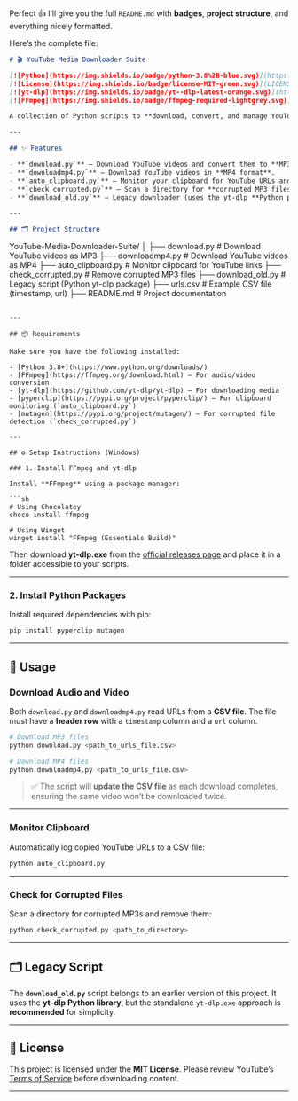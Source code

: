 Perfect 👍 I’ll give you the full `README.md` with **badges**, **project structure**, and everything nicely formatted.

Here’s the complete file:

```markdown
# 🎬 YouTube Media Downloader Suite

[![Python](https://img.shields.io/badge/python-3.8%2B-blue.svg)](https://www.python.org/)  
[![License](https://img.shields.io/badge/license-MIT-green.svg)](LICENSE)  
[![yt-dlp](https://img.shields.io/badge/yt--dlp-latest-orange.svg)](https://github.com/yt-dlp/yt-dlp)  
[![FFmpeg](https://img.shields.io/badge/ffmpeg-required-lightgrey.svg)](https://ffmpeg.org/)  

A collection of Python scripts to **download, convert, and manage YouTube media files** (MP3 and MP4).  

---

## ✨ Features

- **`download.py`** – Download YouTube videos and convert them to **MP3 audio files**.  
- **`downloadmp4.py`** – Download YouTube videos in **MP4 format**.  
- **`auto_clipboard.py`** – Monitor your clipboard for YouTube URLs and log them to a CSV file automatically.  
- **`check_corrupted.py`** – Scan a directory for **corrupted MP3 files** and remove them.  
- **`download_old.py`** – Legacy downloader (uses the yt-dlp **Python package** instead of the standalone binary).  

---

## 🗂 Project Structure

```

YouTube-Media-Downloader-Suite/
│
├── download.py             # Download YouTube videos as MP3
├── downloadmp4.py          # Download YouTube videos as MP4
├── auto\_clipboard.py       # Monitor clipboard for YouTube links
├── check\_corrupted.py      # Remove corrupted MP3 files
├── download\_old.py         # Legacy script (Python yt-dlp package)
├── urls.csv                # Example CSV file (timestamp, url)
├── README.md               # Project documentation

````

---

## 📦 Requirements

Make sure you have the following installed:

- [Python 3.8+](https://www.python.org/downloads/)  
- [FFmpeg](https://ffmpeg.org/download.html) – For audio/video conversion  
- [yt-dlp](https://github.com/yt-dlp/yt-dlp) – For downloading media  
- [pyperclip](https://pypi.org/project/pyperclip/) – For clipboard monitoring (`auto_clipboard.py`)  
- [mutagen](https://pypi.org/project/mutagen/) – For corrupted file detection (`check_corrupted.py`)  

---

## ⚙️ Setup Instructions (Windows)

### 1. Install FFmpeg and yt-dlp

Install **FFmpeg** using a package manager:

```sh
# Using Chocolatey
choco install ffmpeg

# Using Winget
winget install "FFmpeg (Essentials Build)"
````

Then download **yt-dlp.exe** from the [official releases page](https://github.com/yt-dlp/yt-dlp/releases) and place it in a folder accessible to your scripts.

---

### 2. Install Python Packages

Install required dependencies with pip:

```sh
pip install pyperclip mutagen
```

---

## 🚀 Usage

### Download Audio and Video

Both `download.py` and `downloadmp4.py` read URLs from a **CSV file**.
The file must have a **header row** with a `timestamp` column and a `url` column.

```sh
# Download MP3 files
python download.py <path_to_urls_file.csv>

# Download MP4 files
python downloadmp4.py <path_to_urls_file.csv>
```

> ✅ The script will **update the CSV file** as each download completes, ensuring the same video won’t be downloaded twice.

---

### Monitor Clipboard

Automatically log copied YouTube URLs to a CSV file:

```sh
python auto_clipboard.py
```

---

### Check for Corrupted Files

Scan a directory for corrupted MP3s and remove them:

```sh
python check_corrupted.py <path_to_directory>
```

---

## 🗂 Legacy Script

The **`download_old.py`** script belongs to an earlier version of this project.
It uses the **yt-dlp Python library**, but the standalone `yt-dlp.exe` approach is **recommended** for simplicity.

---

## 📜 License

This project is licensed under the **MIT License**.
Please review YouTube’s [Terms of Service](https://www.youtube.com/t/terms) before downloading content.

---


